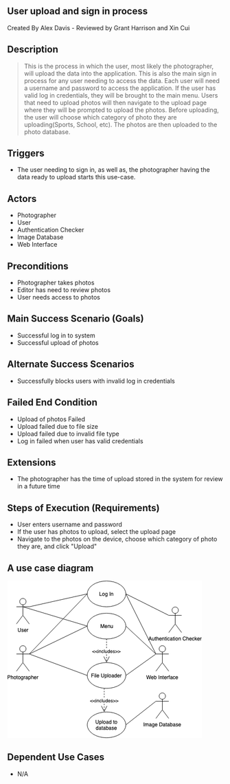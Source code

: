 ## User upload and sign in process
Created By Alex Davis -
Reviewed by Grant Harrison and Xin Cui

## Description
>This is the process in which the user, most likely the photographer, will upload the data into the application. This is also the main sign in process for any user needing to access the data. Each user will need a username and password to access the application. If the user has valid log in credentials, they will be brought to the main menu. Users that need to upload photos will then navigate to the upload page where they will be prompted to upload the photos. Before uploading, the user will choose which category of photo they are uploading(Sports, School, etc). The photos are then uploaded to the photo database.

## Triggers
+ The user needing to sign in, as well as, the photographer having the data ready to upload starts this use-case.

## Actors
+ Photographer
+ User
+ Authentication Checker
+ Image Database
+ Web Interface

## Preconditions
+ Photographer takes photos
+ Editor has need to review photos
+ User needs access to photos

## Main Success Scenario (Goals)
+ Successful log in to system
+ Successful upload of photos

## Alternate Success Scenarios
+ Successfully blocks users with invalid log in credentials

## Failed End Condition
+ Upload of photos Failed
+ Upload failed due to file size
+ Upload failed due to invalid file type
+ Log in failed when user has valid credentials

## Extensions
+ The photographer has the time of upload stored in the system for review in a future time

## Steps of Execution (Requirements)
+ User enters username and password
+ If the user has photos to upload, select the upload page
+ Navigate to the photos on the device, choose which category of photo they are, and click "Upload"

## A use case diagram
![Diagram](LogIn_UploadUCD.png)

## Dependent Use Cases
+ N/A
